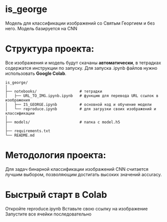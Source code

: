 # is_george
Модель для классификации изображений со Святым Георгием и без него. 
Модель базируется на  CNN 

# Структура проекта:
Все изображения и модель будут скачаны **автоматически**, 
в тетрадках содержатся инструкции по запуску.
Для запуска .ipynb файлов нужно использовать **Google Colab**.
```
is_george/
│
├── notebooks/                   # тетрадки
│   ├── URL_TO_IMG.ipynb.ipynb   # функцию для перевода URL ссылок в изображения
│   ├── IS_GEORGE.ipynb          # основной код и обучение модели
│   └── reproduce.ipynb          # для загрузки своих изображений и классификации       
│
├── models/                      # папка с model.h5
│
├── requirements.txt          
└── README.md                 
```
# Методология проекта:
Для задач бинарной классификации изображений CNN считается лучшим выбором, позволяющим достигать высоких значений accuracy.

# Быстрый старт в Colab
Откройте reproduce.ipynb
Вставьте свою ссылку на изображение
Запустите все ячейки последовательно



